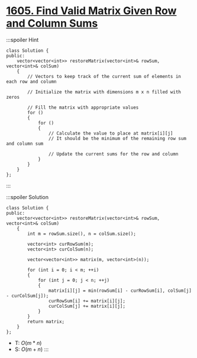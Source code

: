 # [1605\. Find Valid Matrix Given Row and Column Sums](https://leetcode.com/problems/find-valid-matrix-given-row-and-column-sums/)

:::spoiler Hint
```cpp=
class Solution {
public:
    vector<vector<int>> restoreMatrix(vector<int>& rowSum, vector<int>& colSum)
    {
        // Vectors to keep track of the current sum of elements in each row and column

        // Initialize the matrix with dimensions m x n filled with zeros
        
        // Fill the matrix with appropriate values
        for ()
        {
            for ()
            {
                // Calculate the value to place at matrix[i][j]
                // It should be the minimum of the remaining row sum and column sum

                // Update the current sums for the row and column
            }
        }
    }
};
```
:::

:::spoiler Solution
```cpp=
class Solution {
public:
    vector<vector<int>> restoreMatrix(vector<int>& rowSum, vector<int>& colSum)
    {
        int m = rowSum.size(), n = colSum.size();

        vector<int> curRowSum(m);
        vector<int> curColSum(n);

        vector<vector<int>> matrix(m, vector<int>(n));
        
        for (int i = 0; i < m; ++i)
        {
            for (int j = 0; j < n; ++j)
            {
                matrix[i][j] = min(rowSum[i] - curRowSum[i], colSum[j] - curColSum[j]);
                curRowSum[i] += matrix[i][j];
                curColSum[j] += matrix[i][j];
            }
        }
        return matrix;        
    }
};
```
- T: $O(m * n)$
- S: $O(m + n)$
:::
